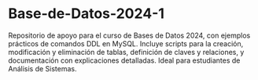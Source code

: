# Base-de-Datos-2024-1
Repositorio de apoyo para el curso de Bases de Datos 2024, con ejemplos prácticos de comandos DDL en MySQL. Incluye scripts para la creación, modificación y eliminación de tablas, definición de claves y relaciones, y documentación con explicaciones detalladas. Ideal para estudiantes de Análisis de Sistemas.
